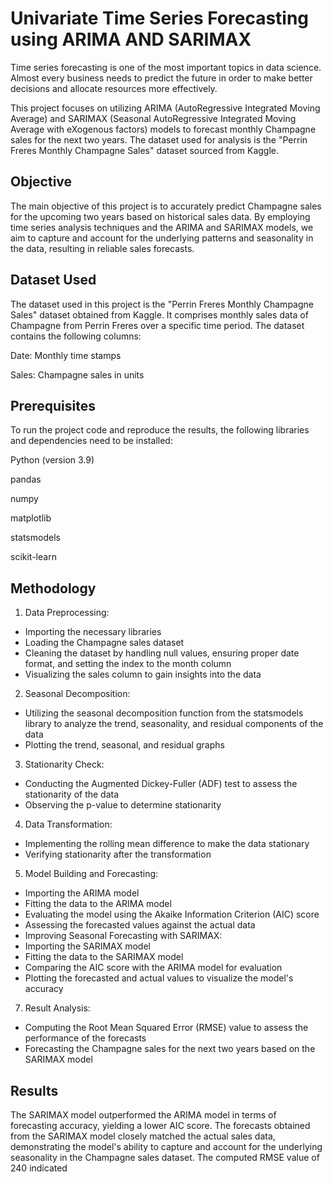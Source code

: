 
# Univariate Time Series Forecasting using ARIMA AND SARIMAX

Time series forecasting is one of the most important topics in data science. Almost every business needs to predict the future in order to make better decisions and allocate resources more effectively.

This project focuses on utilizing ARIMA (AutoRegressive Integrated Moving Average) and SARIMAX (Seasonal AutoRegressive Integrated Moving Average with eXogenous factors) models to forecast monthly Champagne sales for the next two years. The dataset used for analysis is the "Perrin Freres Monthly Champagne Sales" dataset sourced from Kaggle.


## Objective
The main objective of this project is to accurately predict Champagne sales for the upcoming two years based on historical sales data. By employing time series analysis techniques and the ARIMA and SARIMAX models, we aim to capture and account for the underlying patterns and seasonality in the data, resulting in reliable sales forecasts.
## Dataset Used
The dataset used in this project is the "Perrin Freres Monthly Champagne Sales" dataset obtained from Kaggle. It comprises monthly sales data of Champagne from Perrin Freres over a specific time period. The dataset contains the following columns:

 Date: Monthly time stamps

 Sales: Champagne sales in units
## Prerequisites
To run the project code and reproduce the results, the following libraries and dependencies need to be installed:

Python (version 3.9)

pandas 

numpy 

matplotlib 

statsmodels 

scikit-learn 

## Methodology
1. Data Preprocessing:
-   Importing the necessary libraries
-   Loading the Champagne sales dataset
-   Cleaning the dataset by handling null values, ensuring proper date format, and setting the index to the month column
-   Visualizing the sales column to gain insights into the data
2.  Seasonal Decomposition:
-   Utilizing the seasonal decomposition function from the statsmodels library to analyze the trend, seasonality, and residual components of the data
-   Plotting the trend, seasonal, and residual graphs
3.  Stationarity Check:
-   Conducting the Augmented Dickey-Fuller (ADF) test to assess the stationarity of the data
-   Observing the p-value to determine stationarity
4.  Data Transformation:
-   Implementing the rolling mean difference to make the data stationary
-   Verifying stationarity after the transformation
5.  Model Building and Forecasting:
-   Importing the ARIMA model
-   Fitting the data to the ARIMA model
-   Evaluating the model using the Akaike Information Criterion (AIC) score
-   Assessing the forecasted values against the actual data
-   Improving Seasonal Forecasting with SARIMAX:
-   Importing the SARIMAX model
-   Fitting the data to the SARIMAX model
-   Comparing the AIC score with the ARIMA model for evaluation
-   Plotting the forecasted and actual values to visualize the model's accuracy
7.  Result Analysis:
-   Computing the Root Mean Squared Error (RMSE) value to assess the performance of the forecasts
-   Forecasting the Champagne sales for the next two years based on the SARIMAX model
## Results
The SARIMAX model outperformed the ARIMA model in terms of forecasting accuracy, yielding a lower AIC score. The forecasts obtained from the SARIMAX model closely matched the actual sales data, demonstrating the model's ability to capture and account for the underlying seasonality in the Champagne sales dataset. The computed RMSE value of 240 indicated